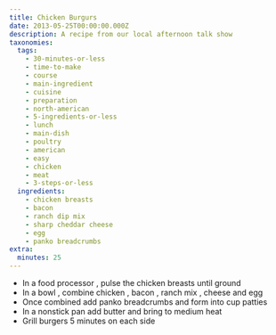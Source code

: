 ```yaml
---
title: Chicken Burgurs
date: 2013-05-25T00:00:00.000Z
description: A recipe from our local afternoon talk show
taxonomies:
  tags:
    - 30-minutes-or-less
    - time-to-make
    - course
    - main-ingredient
    - cuisine
    - preparation
    - north-american
    - 5-ingredients-or-less
    - lunch
    - main-dish
    - poultry
    - american
    - easy
    - chicken
    - meat
    - 3-steps-or-less
  ingredients:
    - chicken breasts
    - bacon
    - ranch dip mix
    - sharp cheddar cheese
    - egg
    - panko breadcrumbs
extra:
  minutes: 25
---
```

 - In a food processor , pulse the chicken breasts until ground
 - In a bowl , combine chicken , bacon , ranch mix , cheese and egg
 - Once combined add panko breadcrumbs and form into cup patties
 - In a nonstick pan add butter and bring to medium heat
 - Grill burgers 5 minutes on each side
